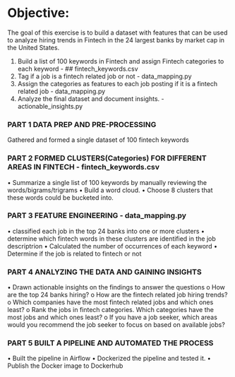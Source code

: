 # Objective:
The goal of this exercise is to build a dataset with features that can be used to analyze hiring trends in Fintech in the 24 largest banks by market cap in the United States.

1. Build a list of 100 keywords in Fintech and assign Fintech categories to each keyword - ## fintech_keywords.csv
2. Tag if a job is a fintech related job or not - data_mapping.py
3. Assign the categories as features to each job posting if it is a fintech related job - data_mapping.py
4. Analyze the final dataset and document insights. - actionable_insights.py

### PART 1 DATA PREP AND PRE-PROCESSING
Gathered and formed a single dataset of 100 fintech keywords

### PART 2 FORMED CLUSTERS(Categories) FOR DIFFERENT AREAS IN FINTECH - fintech_keywords.csv
• Summarize a single list of 100 keywords by manually reviewing the words/bigrams/trigrams • Build a word cloud. • Choose 8 clusters that these words could be bucketed into.

### PART 3 FEATURE ENGINEERING - data_mapping.py
• classified each job in the top 24 banks into one or more clusters • determine which fintech words in these clusters are identified in the job descriptrion • Calculated the number of occurrences of each keyword • Determine if the job is related to fintech or not

### PART 4 ANALYZING THE DATA AND GAINING INSIGHTS
• Drawn actionable insights on the findings to answer the questions o How are the top 24 banks hiring? o How are the fintech related job hiring trends? o Which companies have the most fintech related jobs and which ones least? o Rank the jobs in fintech categories. Which categories have the most jobs and which ones least? o If you have a job seeker, which areas would you recommend the job seeker to focus on based on available jobs?

### PART 5 BUILT A PIPELINE AND AUTOMATED THE PROCESS
• Built the pipeline in Airflow • Dockerized the pipeline and tested it. • Publish the Docker image to Dockerhub
